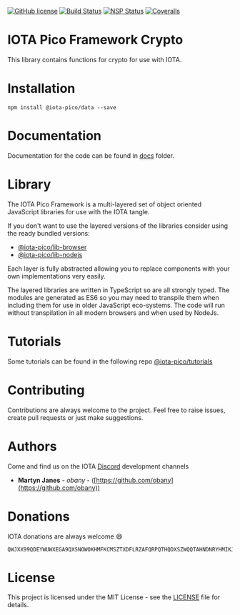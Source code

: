 [![GitHub license](https://img.shields.io/badge/license-MIT-blue.svg)](https://raw.githubusercontent.com/iota-pico/crypto/master/LICENSE) [![Build Status](https://travis-ci.org/iota-pico/crypto.svg?branch=master)](https://travis-ci.org/iota-pico/crypto) [![NSP Status](https://nodesecurity.io/orgs/iota-pico/projects/db76de2d-ab76-40fb-a846-086022a8beae/badge)](https://nodesecurity.io/orgs/iota-pico/projects/db76de2d-ab76-40fb-a846-086022a8beae)
[![Coveralls](https://img.shields.io/coveralls/iota-pico/crypto.svg)](https://coveralls.io/github/iota-pico/crypto)

# IOTA Pico Framework Crypto

This library contains functions for crypto for use with IOTA.

# Installation

```shell
npm install @iota-pico/data --save
```

# Documentation

Documentation for the code can be found in [docs](./docs/README.md) folder.

# Library

The IOTA Pico Framework is a multi-layered set of object oriented JavaScript libraries for use with the IOTA tangle.

If you don't want to use the layered versions of the libraries consider using the  ready bundled versions:
* [@iota-pico/lib-browser](https://github.com/iota-pico/lib-browser)
* [@iota-pico/lib-nodejs](https://github.com/iota-pico/lib-nodejs)

Each layer is fully abstracted allowing you to replace components with your own implementations very easily.

The layered libraries are written in TypeScript so are all strongly typed. The modules are generated as ES6 so you may need to transpile them when including them for use in older JavaScript eco-systems. The code will run without transpilation in all modern browsers and when used by NodeJs.

# Tutorials

Some tutorials can be found in the following repo [@iota-pico/tutorials](https://github.com/iota-pico/tutorials)

# Contributing

Contributions are always welcome to the project. Feel free to raise issues, create pull requests or just make suggestions.

# Authors

Come and find us on the IOTA [Discord](https://discordapp.com/invite/fNGZXvh) development channels

* **Martyn Janes** - *obany* - ([https://github.com/obany](https://github.com/obany))

# Donations

IOTA donations are always welcome :smile:
```shell
QWJXX99QDEYWUWXEGA9QXSNOWOKHMFKCMSZTXDFLRZAFQRPQTHQDXSZWQQTAHNDNRYHMIKJYWQLKTFHBWSAOJDHAMB
```

# License

This project is licensed under the MIT License - see the [LICENSE](./LICENSE) file for details.
